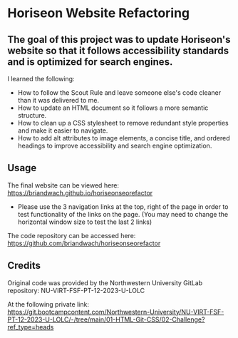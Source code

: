 # Horiseon Website Refactoring

## The goal of this project was to update Horiseon's website so that it follows accessibility standards and is optimized for search engines.  

I learned the following:
- How to follow the Scout Rule and leave someone else's code cleaner than it was delivered to me.
- How to update an HTML document so it follows a more semantic structure. 
- How to clean up a CSS stylesheet to remove redundant style properties and make it easier to navigate.
- How to add alt attributes to image elements, a concise title, and ordered headings to improve accessibility and search engine optimization.

## Usage

The final website can be viewed here:
https://briandwach.github.io/horiseonseorefactor

- Please use the 3 navigation links at the top, right of the page in order to test functionality of the links on the page.  (You may need to change the horizontal window size to test the last 2 links)

The code repository can be accessed here:
https://github.com/briandwach/horiseonseorefactor

## Credits
Original code was provided by the Northwestern University GitLab repository: NU-VIRT-FSF-PT-12-2023-U-LOLC

At the following private link:
https://git.bootcampcontent.com/Northwestern-University/NU-VIRT-FSF-PT-12-2023-U-LOLC/-/tree/main/01-HTML-Git-CSS/02-Challenge?ref_type=heads